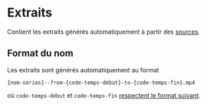 # Extraits

Contient les extraits générés automatiquement à partir des [sources](../sources/README.md).

## Format du nom

Les extraits sont générés automatiquement au format 

~~~
{nom-series}--from-{code-temps-début}-to-{code-temps-fin}.mp4
~~~

où `code-temps-début` et `code-temps-fin` [respectent le format suivant](../../backlog.md#timecode).